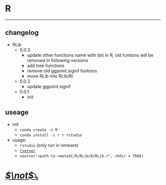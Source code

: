 <!--
 * @Date: 2020-10-05 15:43:27
 * @LastEditors: Hwrn hwrn.aou@sjtu.edu.cn
 * @LastEditTime: 2023-11-09 17:34:03
 * @FilePath: /metaSC/R/README.md
 * @Description:
-->
R
===

---
## changelog
- RLib
    - 0.0.3
        - update other functions name with dot in R, old funtions will be removed in following versions
        - add tree functions
        - remove old ggpoint.signif funtions
        - move RLib into RLib/R/
    - 0.0.2
        - update ggpoint.signif
    - 0.0.1
        - init

## useage
- init
    - `conda create -n R`
    - `conda install -c r r rstudio`
- usage:
    - `rstudio` (only run in vmware)
    - [`rserver`](https://github.com/grst/rstudio-server-conda)
    - `source("<path-to->metaSC/R/RLib/R/RLib.r", chdir = TRUE)`


# [***$\not$<!-- @Hwrn -->*~~`\`~~**](../README.md)
